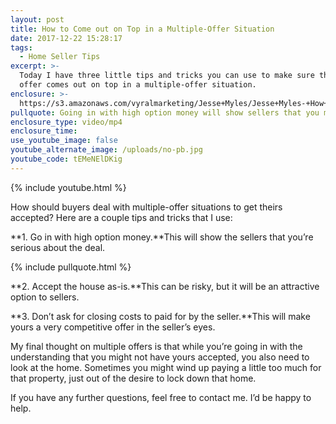 ```yaml
---
layout: post
title: How to Come out on Top in a Multiple-Offer Situation
date: 2017-12-22 15:28:17
tags:
  - Home Seller Tips
excerpt: >-
  Today I have three little tips and tricks you can use to make sure that your
  offer comes out on top in a multiple-offer situation.
enclosure: >-
  https://s3.amazonaws.com/vyralmarketing/Jesse+Myles/Jesse+Myles-+How+to+Come+out+on+Top+in+a+Multiple-Offer+Situation.mp4
pullquote: Going in with high option money will show sellers that you mean business.
enclosure_type: video/mp4
enclosure_time:
use_youtube_image: false
youtube_alternate_image: /uploads/no-pb.jpg
youtube_code: tEMeNElDKig
---
```



{% include youtube.html %}

How should buyers deal with multiple-offer situations to get theirs accepted? Here are a couple tips and tricks that I use:

**1. Go in with high option money.**This will show the sellers that you’re serious about the deal.

{% include pullquote.html %}

**2. Accept the house as-is.**This can be risky, but it will be an attractive option to sellers.

**3. Don’t ask for closing costs to paid for by the seller.**This will make yours a very competitive offer in the seller’s eyes.

My final thought on multiple offers is that while you’re going in with the understanding that you might not have yours accepted, you also need to look at the home. Sometimes you might wind up paying a little too much for that property, just out of the desire to lock down that home.

If you have any further questions, feel free to contact me. I’d be happy to help.